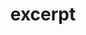 ---
title: excerpt
slug: excerpt
icon: 
description: The home for Handshake blogging
offline: false
handshake: true
url: https://excerpt/
docs: 
repo: 
owner: 
priority: 3
---